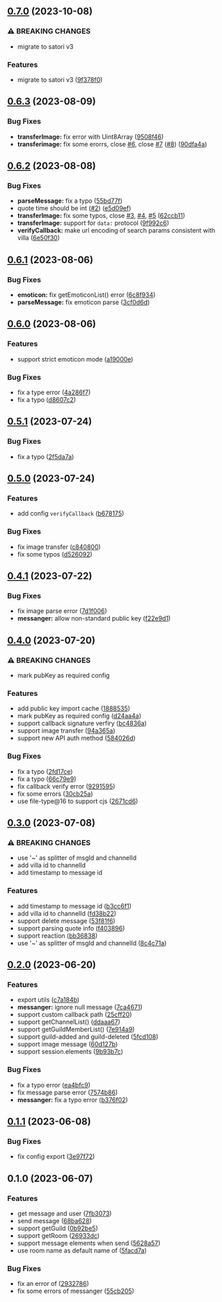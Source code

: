## [0.7.0](https://github.com/DreamOfIce/koishi-plugin-adapter-villa/compare/v0.6.3...v0.7.0) (2023-10-08)

### ⚠ BREAKING CHANGES

- migrate to satori v3

### Features

- migrate to satori v3 ([9f378f0](https://github.com/DreamOfIce/koishi-plugin-adapter-villa/commit/9f378f030e98daeac0ac0a40598b2bd125fe5a6e))

## [0.6.3](https://github.com/DreamOfIce/koishi-plugin-adapter-villa/compare/v0.6.2...v0.6.3) (2023-08-09)

### Bug Fixes

- **transferImage:** fix error with Uint8Array ([9508f46](https://github.com/DreamOfIce/koishi-plugin-adapter-villa/commit/9508f46e078d055123e863303006dae432845cb2))
- **transferimage:** fix some erorrs, close [#6](https://github.com/DreamOfIce/koishi-plugin-adapter-villa/issues/6), close [#7](https://github.com/DreamOfIce/koishi-plugin-adapter-villa/issues/7) ([#8](https://github.com/DreamOfIce/koishi-plugin-adapter-villa/issues/8)) ([90dfa4a](https://github.com/DreamOfIce/koishi-plugin-adapter-villa/commit/90dfa4a242e5e49b2840526e51094b6d37dd73bb))

## [0.6.2](https://github.com/DreamOfIce/koishi-plugin-adapter-villa/compare/v0.6.1...v0.6.2) (2023-08-08)

### Bug Fixes

- **parseMessage:** fix a typo ([55bd77f](https://github.com/DreamOfIce/koishi-plugin-adapter-villa/commit/55bd77fea44238b4e055262eb6b76a5e8c0dfba1))
- quote time should be int ([#2](https://github.com/DreamOfIce/koishi-plugin-adapter-villa/issues/2)) ([e5d09ef](https://github.com/DreamOfIce/koishi-plugin-adapter-villa/commit/e5d09ef2b1f20b5160e31bbb214517e1b71d2b66))
- **transferImage:** fix some typos, close [#3](https://github.com/DreamOfIce/koishi-plugin-adapter-villa/issues/3), [#4](https://github.com/DreamOfIce/koishi-plugin-adapter-villa/issues/4), [#5](https://github.com/DreamOfIce/koishi-plugin-adapter-villa/issues/5) ([62ccb11](https://github.com/DreamOfIce/koishi-plugin-adapter-villa/commit/62ccb11f2ece9f44b51eca1ef08c15402e29d7b1))
- **transferImage:** support for `data:` protocol ([9f992c6](https://github.com/DreamOfIce/koishi-plugin-adapter-villa/commit/9f992c605d87afc0c2b63a028ba2a748aa72362e))
- **verifyCallback:** make url encoding of search params consistent with villa ([6e50f30](https://github.com/DreamOfIce/koishi-plugin-adapter-villa/commit/6e50f302cc268e660ca12a718652022f2cdf4f67))

## [0.6.1](https://github.com/DreamOfIce/koishi-plugin-adapter-villa/compare/v0.6.0...v0.6.1) (2023-08-06)

### Bug Fixes

- **emoticon:** fix getEmoticonList() error ([6c8f934](https://github.com/DreamOfIce/koishi-plugin-adapter-villa/commit/6c8f934d893e0cc16eb8232ddd2cfcafe66bbf21))
- **parseMessage:** fix emoticon parse ([3cf0d6d](https://github.com/DreamOfIce/koishi-plugin-adapter-villa/commit/3cf0d6da4c7adca133bbc82fe43e2f62d74d624b))

## [0.6.0](https://github.com/DreamOfIce/koishi-plugin-adapter-villa/compare/v0.5.1...v0.6.0) (2023-08-06)

### Features

- support strict emoticon mode ([a19000e](https://github.com/DreamOfIce/koishi-plugin-adapter-villa/commit/a19000ee0b4ad4e3471fa40dc0da740d9d7d4523))

### Bug Fixes

- fix a type error ([4a286f7](https://github.com/DreamOfIce/koishi-plugin-adapter-villa/commit/4a286f7ec9e5b9032e71caf08528f85f47e249a6))
- fix a typo ([d8607c2](https://github.com/DreamOfIce/koishi-plugin-adapter-villa/commit/d8607c2d70269d7dc2f97366b29c38458ae97af8))

## [0.5.1](https://github.com/DreamOfIce/koishi-plugin-adapter-villa/compare/v0.5.0...v0.5.1) (2023-07-24)

### Bug Fixes

- fix a typo ([2f5da7a](https://github.com/DreamOfIce/koishi-plugin-adapter-villa/commit/2f5da7a10405400e3d4b4131801f803fe061a681))

## [0.5.0](https://github.com/DreamOfIce/koishi-plugin-adapter-villa/compare/v0.4.1...v0.5.0) (2023-07-24)

### Features

- add config `verifyCallback` ([b678175](https://github.com/DreamOfIce/koishi-plugin-adapter-villa/commit/b6781752889ea84bd06c98f5a362da99539ee77b))

### Bug Fixes

- fix image transfer ([c840800](https://github.com/DreamOfIce/koishi-plugin-adapter-villa/commit/c840800485d7c6df073dd1f16d03d8ceffabeea7))
- fix some typos ([d526092](https://github.com/DreamOfIce/koishi-plugin-adapter-villa/commit/d526092971168cce03e7cd6fbb6b1db12ca1c712))

## [0.4.1](https://github.com/DreamOfIce/koishi-plugin-adapter-villa/compare/v0.4.0...v0.4.1) (2023-07-22)

### Bug Fixes

- fix image parse error ([7d1f006](https://github.com/DreamOfIce/koishi-plugin-adapter-villa/commit/7d1f006c62f7d32314c2d961dd1d931720c0cc38))
- **messanger:** allow non-standard public key ([f22e9d1](https://github.com/DreamOfIce/koishi-plugin-adapter-villa/commit/f22e9d18eb3b65b105166cbff50be0d59e118c73))

## [0.4.0](https://github.com/DreamOfIce/koishi-plugin-adapter-villa/compare/v0.3.0...v0.4.0) (2023-07-20)

### ⚠ BREAKING CHANGES

- mark pubKey as required config

### Features

- add public key import cache ([1888535](https://github.com/DreamOfIce/koishi-plugin-adapter-villa/commit/188853501d8634e22f10fb8a150a540e6d95d4d6))
- mark pubKey as required config ([d24aa4a](https://github.com/DreamOfIce/koishi-plugin-adapter-villa/commit/d24aa4a98c6d06560e9404905c0257fe95ed16c7))
- support callback signature verfiry ([bc4836a](https://github.com/DreamOfIce/koishi-plugin-adapter-villa/commit/bc4836a83d20780be2b2697eaa05376fbb7d2751))
- support image transfer ([94a365a](https://github.com/DreamOfIce/koishi-plugin-adapter-villa/commit/94a365a0abec6f386f3046af7ea9e161944a0e00))
- support new API auth method ([584026d](https://github.com/DreamOfIce/koishi-plugin-adapter-villa/commit/584026dce645db07b248b9698ade7ec7b4596e13))

### Bug Fixes

- fix a typo ([2fd17ce](https://github.com/DreamOfIce/koishi-plugin-adapter-villa/commit/2fd17cebd721f60c798c0f6e4e438bda4b45521b))
- fix a typo ([66c79e9](https://github.com/DreamOfIce/koishi-plugin-adapter-villa/commit/66c79e94a49cd295c7b0e1a67901e87d7d07920a))
- fix callback verify error ([9291595](https://github.com/DreamOfIce/koishi-plugin-adapter-villa/commit/9291595d59b9311bbe29f1728765baa3a721f383))
- fix some errors ([30cb25a](https://github.com/DreamOfIce/koishi-plugin-adapter-villa/commit/30cb25a9d744e5a7a4b62f3984c7aa963fad30be))
- use file-type@16 to support cjs ([2671cd6](https://github.com/DreamOfIce/koishi-plugin-adapter-villa/commit/2671cd613bb007928a411198c6010de77f10b414))

## [0.3.0](https://github.com/DreamOfIce/koishi-plugin-adapter-villa/compare/v0.2.0...v0.3.0) (2023-07-08)

### ⚠ BREAKING CHANGES

- use '~' as splitter of msgId and channelId
- add villa id to channelId
- add timestamp to message id

### Features

- add timestamp to message id ([b3cc6f1](https://github.com/DreamOfIce/koishi-plugin-adapter-villa/commit/b3cc6f1435898e4d4ac89cad47437df950eaca1f))
- add villa id to channelId ([fd38b22](https://github.com/DreamOfIce/koishi-plugin-adapter-villa/commit/fd38b220115a34e800efadccbd01994e393d39ab))
- support delete message ([53f81f6](https://github.com/DreamOfIce/koishi-plugin-adapter-villa/commit/53f81f6b6db9aa60899bc25fcebfd5ff82f4a7a0))
- support parsing quote info ([f403896](https://github.com/DreamOfIce/koishi-plugin-adapter-villa/commit/f4038966ea414f48550a191187827534f8b67fa7))
- support reaction ([bb36838](https://github.com/DreamOfIce/koishi-plugin-adapter-villa/commit/bb368387f5856d57dae7fe44a86200e959f50a79))
- use '~' as splitter of msgId and channelId ([8c4c71a](https://github.com/DreamOfIce/koishi-plugin-adapter-villa/commit/8c4c71a806379588315de8d8230df888f56e1222))

## [0.2.0](https://github.com/DreamOfIce/koishi-plugin-adapter-villa/compare/v0.1.1...v0.2.0) (2023-06-20)

### Features

- export utils ([c7a184b](https://github.com/DreamOfIce/koishi-plugin-adapter-villa/commit/c7a184b2cba31ed56ed4defcd9bba0a966497ea4))
- **messanger:** ignore null message ([7ca4671](https://github.com/DreamOfIce/koishi-plugin-adapter-villa/commit/7ca46716fff08f23626bb8e9abb0f1f5079b449d))
- support custom callback path ([25cff20](https://github.com/DreamOfIce/koishi-plugin-adapter-villa/commit/25cff202ef967f875926d4dcfa72bc553cd162bd))
- support getChannelList() ([ddaaa67](https://github.com/DreamOfIce/koishi-plugin-adapter-villa/commit/ddaaa67b660b3fdfd561ea0db49e86de23d5fbbf))
- support getGuildMemberList() ([7e914a9](https://github.com/DreamOfIce/koishi-plugin-adapter-villa/commit/7e914a9ef639371d5efa40187d294f25a6024d2d))
- support guild-added and guild-deleted ([5fcd108](https://github.com/DreamOfIce/koishi-plugin-adapter-villa/commit/5fcd108864e38a719ea13043fed7646f9114572a))
- support image message ([60d127b](https://github.com/DreamOfIce/koishi-plugin-adapter-villa/commit/60d127bc6048e513d111af553c7e9f5fe7d52034))
- support session.elements ([9b93b7c](https://github.com/DreamOfIce/koishi-plugin-adapter-villa/commit/9b93b7cb047c906dfa31e199cef00e3eea0c19d5))

### Bug Fixes

- fix a typo error ([ea4bfc9](https://github.com/DreamOfIce/koishi-plugin-adapter-villa/commit/ea4bfc9c304cf9c180ce367357f4cd696fde5805))
- fix message parse error ([7574b86](https://github.com/DreamOfIce/koishi-plugin-adapter-villa/commit/7574b867d80ddc93a12e4715172fc597f8c51de9))
- **messanger:** fix a typo error ([b376f02](https://github.com/DreamOfIce/koishi-plugin-adapter-villa/commit/b376f02156966b3706050ddd86dd06703d6bef55))

## [0.1.1](https://github.com/DreamOfIce/koishi-plugin-adapter-villa/compare/v0.1.0...v0.1.1) (2023-06-08)

### Bug Fixes

- fix config export ([3e97f72](https://github.com/DreamOfIce/koishi-plugin-adapter-villa/commit/3e97f720068cb56406ff5aaceab6f622e9b56bcd))

## 0.1.0 (2023-06-07)

### Features

- get message and user ([7fb3073](https://github.com/DreamOfIce/koishi-plugin-adapter-villa/commit/7fb307305e875ee1c91f80e1b6ec638b66e654f7))
- send message ([68ba628](https://github.com/DreamOfIce/koishi-plugin-adapter-villa/commit/68ba628f6fd88b3080f2b30b284f7383fbf2716f))
- support getGuild ([0b92be5](https://github.com/DreamOfIce/koishi-plugin-adapter-villa/commit/0b92be5a1c46cd9625867955068c3b55cb950dbf))
- support getRoom ([26933dc](https://github.com/DreamOfIce/koishi-plugin-adapter-villa/commit/26933dc875e60868b284dbc8d32d6ae0070ae376))
- support message elements when send ([5628a57](https://github.com/DreamOfIce/koishi-plugin-adapter-villa/commit/5628a5734c518cd992cf9d1514513c486d2276d0))
- use room name as default name of <sharp> ([5facd7a](https://github.com/DreamOfIce/koishi-plugin-adapter-villa/commit/5facd7a0e839422d292f00b12cc960e9afbb0428))

### Bug Fixes

- fix an error of <at> ([2932786](https://github.com/DreamOfIce/koishi-plugin-adapter-villa/commit/2932786c63d34aae7508b342fbcde5b156692299))
- fix some errors of messanger ([55cb205](https://github.com/DreamOfIce/koishi-plugin-adapter-villa/commit/55cb205ba613921ea986afa193ef586b753fcab2))
